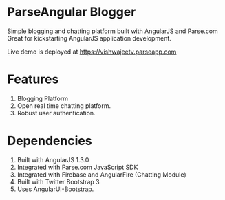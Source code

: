 ParseAngular Blogger
==============

Simple blogging and chatting platform built with AngularJS and Parse.com
Great for kickstarting AngularJS application development.

Live demo is deployed at https://vishwajeetv.parseapp.com

Features
========
1. Blogging Platform
2. Open real time chatting platform.
3. Robust user authentication.

Dependencies
============
1. Built with AngularJS 1.3.0
2. Integrated with Parse.com JavaScript SDK
3. Integrated with Firebase and AngularFire (Chatting Module)
4. Built with Twitter Bootstrap 3
5. Uses AngularUI-Bootstrap.

